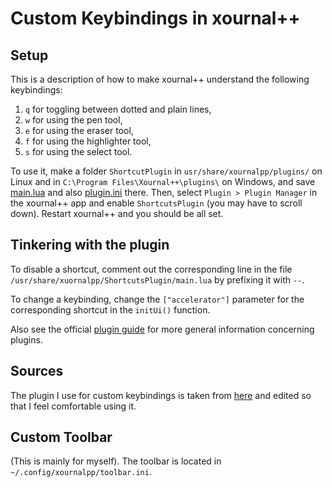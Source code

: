 # Custom Keybindings in xournal++
## Setup
This is a description of how to make xournal++
understand the following keybindings:
  1. `q` for toggling between dotted and plain lines,
  2. `w` for using the pen tool,
  3. `e` for using the eraser tool,
  4. `f` for using the highlighter tool,
  5. `s` for using the select tool.

To use it, make a folder `ShortcutPlugin` in `usr/share/xournalpp/plugins/` on Linux and in `C:\Program Files\Xournal++\plugins\` on Windows,
and save [main.lua](https://raw.githubusercontent.com/raw-bacon/dotfiles/main/xournalpp/plugins/ShortcutsPlugin/main.lua) 
and also [plugin.ini](https://github.com/raw-bacon/dotfiles/blob/main/xournalpp/plugins/ShortcutsPlugin/plugin.ini) there.
Then, select
`Plugin > Plugin Manager` in the xournal++ app
and enable
`ShortcutsPlugin` (you may have to scroll down).
Restart xournal++ and you should be all set.

## Tinkering with the plugin
To disable a shortcut, comment out the corresponding line
in the file `/usr/share/xuornalpp/ShortcutsPlugin/main.lua`
by prefixing it with `--`.

To change a keybinding,
change the `["accelerator"]` parameter for the corresponding
shortcut in the `initUi()` function.

Also see the official
[plugin guide](https://xournalpp.github.io/guide/plugins/plugins/)
for more general information concerning plugins.

## Sources
The plugin I use for custom keybindings
is taken from
[here](https://github.com/xournalpp/xournalpp/issues/919#issuecomment-700247463)
and edited so that I feel comfortable using it.

## Custom Toolbar
(This is mainly for myself). The toolbar is located in
`~/.config/xournalpp/toolbar.ini`.
